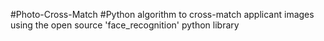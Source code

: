 #Photo-Cross-Match 
#Python algorithm to cross-match applicant images using the open source 'face_recognition' python library
